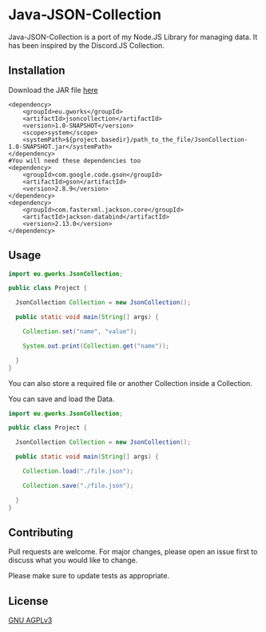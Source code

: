 # Java-JSON-Collection

Java-JSON-Collection is a port of my Node.JS Library for managing data. It has been inspired by the Discord.JS Collection.

## Installation
Download the JAR file [here](https://github.com/Hanyaku-Chan/Java-JSON-Collection/releases/download/Releases/JsonCollection-1.0-SNAPSHOT.jar)

``` YML
<dependency>
    <groupId>eu.gworks</groupId>
    <artifactId>jsoncollection</artifactId>
    <version>1.0-SNAPSHOT</version>
    <scope>system</scope>
    <systemPath>${project.basedir}/path_to_the_file/JsonCollection-1.0-SNAPSHOT.jar</systemPath>
</dependency>
#You will need these dependencies too
<dependency>
    <groupId>com.google.code.gson</groupId>
    <artifactId>gson</artifactId>
    <version>2.8.9</version>
</dependency>
<dependency>
    <groupId>com.fasterxml.jackson.core</groupId>
    <artifactId>jackson-databind</artifactId>
    <version>2.13.0</version>
</dependency>
```

## Usage

``` Java
import eu.gworks.JsonCollection;

public class Project {

  JsonCollection Collection = new JsonCollection();

  public static void main(String[] args) {

    Collection.set("name", "value");

    System.out.print(Collection.get("name"));

  }
}
```

You can also store a required file or another Collection inside a Collection.

You can save and load the Data.

```java
import eu.gworks.JsonCollection;

public class Project {

  JsonCollection Collection = new JsonCollection();

  public static void main(String[] args) {

    Collection.load("./file.json");

    Collection.save("./file.json");

  }
}
```

## Contributing
Pull requests are welcome. For major changes, please open an issue first to discuss what you would like to change.

Please make sure to update tests as appropriate.

## License
[GNU AGPLv3](https://choosealicense.com/licenses/agpl-3.0/)
